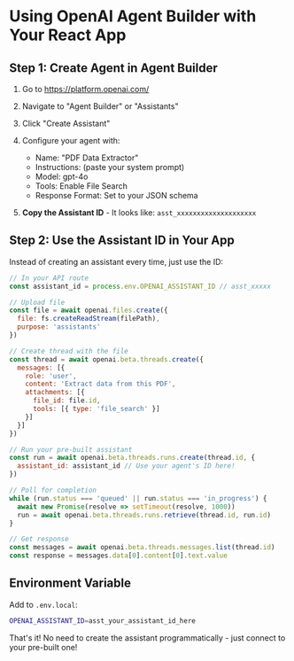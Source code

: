 # Using OpenAI Agent Builder with Your React App

## Step 1: Create Agent in Agent Builder

1. Go to https://platform.openai.com/
2. Navigate to "Agent Builder" or "Assistants"
3. Click "Create Assistant"
4. Configure your agent with:
   - Name: "PDF Data Extractor"
   - Instructions: (paste your system prompt)
   - Model: gpt-4o
   - Tools: Enable File Search
   - Response Format: Set to your JSON schema

5. **Copy the Assistant ID** - It looks like: `asst_xxxxxxxxxxxxxxxxxxxx`

## Step 2: Use the Assistant ID in Your App

Instead of creating an assistant every time, just use the ID:

```javascript
// In your API route
const assistant_id = process.env.OPENAI_ASSISTANT_ID // asst_xxxxx

// Upload file
const file = await openai.files.create({
  file: fs.createReadStream(filePath),
  purpose: 'assistants'
})

// Create thread with the file
const thread = await openai.beta.threads.create({
  messages: [{
    role: 'user',
    content: 'Extract data from this PDF',
    attachments: [{
      file_id: file.id,
      tools: [{ type: 'file_search' }]
    }]
  }]
})

// Run your pre-built assistant
const run = await openai.beta.threads.runs.create(thread.id, {
  assistant_id: assistant_id // Use your agent's ID here!
})

// Poll for completion
while (run.status === 'queued' || run.status === 'in_progress') {
  await new Promise(resolve => setTimeout(resolve, 1000))
  run = await openai.beta.threads.runs.retrieve(thread.id, run.id)
}

// Get response
const messages = await openai.beta.threads.messages.list(thread.id)
const response = messages.data[0].content[0].text.value
```

## Environment Variable

Add to `.env.local`:
```bash
OPENAI_ASSISTANT_ID=asst_your_assistant_id_here
```

That's it! No need to create the assistant programmatically - just connect to your pre-built one!


